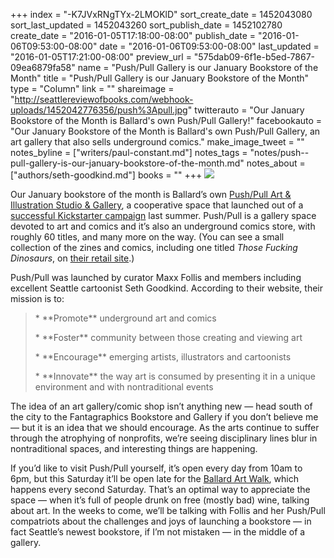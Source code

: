 +++
index = "-K7JVxRNgTYx-2LMOKlD"
sort_create_date = 1452043080
sort_last_updated = 1452043260
sort_publish_date = 1452102780
create_date = "2016-01-05T17:18:00-08:00"
publish_date = "2016-01-06T09:53:00-08:00"
date = "2016-01-06T09:53:00-08:00"
last_updated = "2016-01-05T17:21:00-08:00"
preview_url = "575dab09-6f1e-b5ed-7867-09ea6879fa58"
name = "Push/Pull Gallery is our January Bookstore of the Month"
title = "Push/Pull Gallery is our January Bookstore of the Month"
type = "Column"
link = ""
shareimage = "http://seattlereviewofbooks.com/webhook-uploads/1452042776356/push%3Apull.jpg"
twitterauto = "Our January Bookstore of the Month is Ballard's own Push/Pull Gallery!"
facebookauto = "Our January Bookstore of the Month is Ballard's own Push/Pull Gallery, an art gallery that also sells underground comics."
make_image_tweet = ""
notes_byline = ["writers/paul-constant.md"]
notes_tags = "notes/push--pull-gallery-is-our-january-bookstore-of-the-month.md"
notes_about = ["authors/seth-goodkind.md"]
books = ""
+++
![](/webhook-uploads/1452042776356/push%3Apull.jpg)

Our January bookstore of the month is Ballard’s own [Push/Pull Art & Illustration Studio & Gallery](http://pushpullseattle.weebly.com/), a cooperative space that launched out of a [successful Kickstarter campaign](https://www.kickstarter.com/projects/pushpullseattle/push-pull-art-gallery-new-retail-location-bigger-b) last summer. Push/Pull is a gallery space devoted to art and comics and it’s also an underground comics store, with roughly 60 titles, and many more on the way. (You can see a small collection of the zines and comics, including one titled *Those Fucking Dinosaurs*, on [their retail site](https://squareup.com/market/pushpullseattle).)

Push/Pull was launched by curator Maxx Follis and members including excellent Seattle cartoonist Seth Goodkind. According to their website, their mission is to:

<blockquote><p>* **Promote** underground art and comics</p>
<p>* **Foster** community between those creating and viewing art</p>
<p>* **Encourage** emerging artists, illustrators and cartoonists</p>
<p>* **Innovate** the way art is consumed by presenting it in a unique environment and with nontraditional events</p></blockquote>

The idea of an art gallery/comic shop isn’t anything new — head south of the city to the Fantagraphics Bookstore and Gallery if you don’t believe me — but it is an idea that we should encourage. As the arts continue to suffer through the atrophying of nonprofits, we’re seeing disciplinary lines blur in nontraditional spaces, and interesting things are happening.

If you’d like to visit Push/Pull yourself, it’s open every day from 10am to 6pm, but this Saturday it’ll be open late for the [Ballard Art Walk](http://ballardartwalk.blogspot.com/p/about.html), which happens every second Saturday. That’s an optimal way to appreciate the space — when it’s full of people drunk on free (mostly bad) wine, talking about art. In the weeks to come, we’ll be talking with Follis and her Push/Pull compatriots about the challenges and joys of launching a bookstore — in fact Seattle’s newest bookstore, if I’m not mistaken — in the middle of a gallery. 